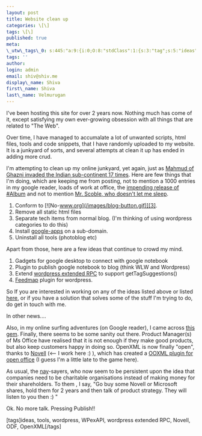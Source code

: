 ```yaml
---
layout: post
title: Website clean up
categories: \[\]
tags: \[\]
published: true
meta:
\_utw\_tags\_0: s:445:"a:9:{i:0;O:8:"stdClass":1:{s:3:"tag";s:5:"ideas";}i:1;O:8:"stdClass":1:{s:3:"tag";s:6:"Novell";}i:2;O:8:"stdClass":1:{s:3:"tag";s:3:"ODF";}i:3;O:8:"stdClass":1:{s:3:"tag";s:7:"OpenXML";}i:4;O:8:"stdClass":1:{s:3:"tag";s:13:"Short-updates";}i:5;O:8:"stdClass":1:{s:3:"tag";s:5:"Tools";}i:6;O:8:"stdClass":1:{s:3:"tag";s:9:"wordpress";}i:7;O:8:"stdClass":1:{s:3:"tag";s:22:"wordpress-extended-RPC";}i:8;O:8:"stdClass":1:{s:3:"tag";s:7:"WPexAPI";}}";
tags: ''
author:
login: admin
email: shiv@shiv.me
display\_name: Shiva
first\_name: Shiva
last\_name: Velmurugan
---
```


I've been hosting this site for over 2 years now. Nothing much has come of it, except satisfying my own ever-growing obsession with all things that are related to "The Web".

Over time, I have managed to accumalate a lot of unwanted scripts, html files, tools and code snippets, that I have randomly uploaded to my website. It is a junkyard of sorts, and several attempts at clean it up has ended in adding more crud.

I'm attempting to clean up my online junkyard, yet again, just as [Mahmud of Ghazni invaded the Indian sub-continent 17 times][0]. Here are few things that I'm doing, which are keeping me from posting, not to mention a 1000 entries in my google reader, loads of work at office, the [impending release of \#Album][1] and not to mention [Mr. Scoble, who doesn't let me sleep][2].

1. Conform to [![No-www.org](/images/blog-button.gif)][3].
2. Remove all static html files
3. Separate tech items from normal blog. (I'm thinking of using wordpress categories to do this)
4. Install [google-apps][4] on a sub-domain.
5. Uninstall all tools (photoblog etc)

Apart from those, here are a few ideas that continue to crowd my mind.

1. Gadgets for google desktop to connect with google notebook
2. Plugin to publish google notebook to blog (think WLW and Wordpress)
3. Extend [wordpress extended RPC][5] to support getTagSuggestions()
4. [Feedmap][6] plugin for wordpress.

So If you are interested in working on any of the ideas listed above or listed [here][7], or if you have a solution that solves some of the stuff I'm trying to do, do get in touch with me.

In other news....

Also, in my online surfing adventures (on Google reader), I came across [this gem][8]. Finally, there seems to be some sanity out there. Product Manager(s) of Ms Office have realised that it is not enough if they make good products, but also keep customers happy in doing so. OpenXML is now finally "open", thanks to [Novell][9] (<-- I work here :) ), which has created a [OOXML plugin for open office][10] (I guess I'm a little late to the game here).

As usual, the [nay][11]-sayers, who now seem to be persistent upon the idea that companies need to be charitable organisations instead of making money for their shareholders. To them , I say, "Go buy some Novell or Microsoft shares, hold them for 2 years and then talk of product strategy. They will listen to you then :) "

Ok. No more talk. Pressing Publish!!

\[tags\]ideas, tools, wordpress, WPexAPI, wordpress extended RPC, Novell, ODF, OpenXML\[/tags\]


[0]: http://www.sscnet.ucla.edu/southasia/History/Mughals/mahmud_mughals.html
[1]: http://shvelmur.com/wpress/sharpalbum/
[2]: http://www.google.com/reader/shared/14480565058256660224
[3]: http://no-www.org
[4]: http://www.google.com/a/
[5]: http://shvelmur.com/wpress/projects/wpexapi/
[6]: http://www.feedmap.net/
[7]: http://shvelmur.com/wpress/2007/01/30/plugin-ideas-for-windows-live-writer/
[8]: http://bink.nu/Article9664.bink
[9]: http://novell.com
[10]: http://odf-converter.sourceforge.net/
[11]: http://boycottnovell.com/category/open-xml/